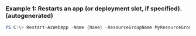 
### Example 1: Restarts an app (or deployment slot, if specified). (autogenerated)
```powershell
PS C:\> Restart-AzWebApp -Name {Name} -ResourceGroupName MyResourceGroup



